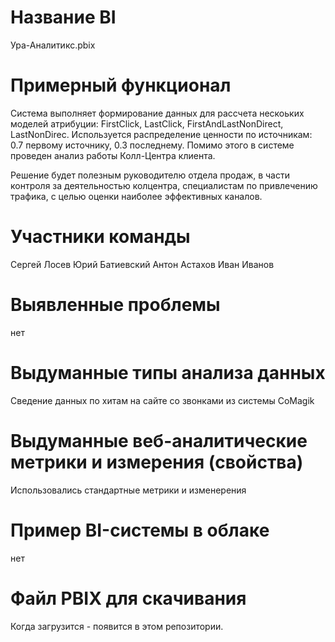 # Название BI

Ура-Аналитикс.pbix

# Примерный функционал

Система выполняет формирование данных для рассчета нескоьких моделей атрибуции: FirstClick, LastClick, FirstAndLastNonDirect, LastNonDirec. Используется распределение ценности по источникам: 0.7 первому источнику, 0.3 последнему. Помимо этого в системе проведен анализ работы Колл-Центра клиента.

Решение будет полезным руководителю отдела продаж, в части контроля за деятельностью колцентра, специалистам по привлечению трафика, с целью оценки наиболее эффективных каналов.

# Участники команды

Сергей Лосев
Юрий Батиевский
Антон Астахов
Иван Иванов

# Выявленные проблемы

нет

# Выдуманные типы анализа данных

Сведение данных по хитам на сайте со звонками из системы CoMagik

# Выдуманные веб-аналитические метрики и измерения (свойства)

Использовались стандартные метрики и изменерения

# Пример BI-системы в облаке

нет

# Файл PBIX для скачивания

Когда загрузится - появится в этом репозитории.
